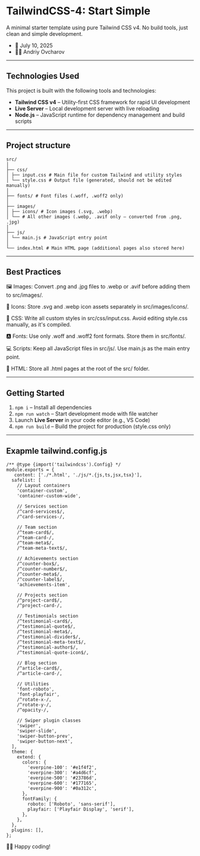 # TailwindCSS-4: Start Simple
A minimal starter template using pure Tailwind CSS v4. No build tools, just clean and simple development.

- 📅 July 10, 2025
- 🧑‍💻 Andriy Ovcharov

---

## Technologies Used

This project is built with the following tools and technologies:

- **Tailwind CSS v4** – Utility-first CSS framework for rapid UI development
- **Live Server** – Local development server with live reloading
- **Node.js** – JavaScript runtime for dependency management and build scripts

---

## Project structure
```
src/
│
├── css/
│ ├── input.css # Main file for custom Tailwind and utility styles
│ └── style.css # Output file (generated, should not be edited manually)
│
├── fonts/ # Font files (.woff, .woff2 only)
│
├── images/
│ ├── icons/ # Icon images (.svg, .webp)
│ └── # All other images (.webp, .avif only – converted from .png, .jpg)
│
├── js/
│ └── main.js # JavaScript entry point
│
└── index.html # Main HTML page (additional pages also stored here)
```
---

## Best Practices

🖼️ Images: Convert .png and .jpg files to .webp or .avif before adding them to src/images/.

🎯 Icons: Store .svg and .webp icon assets separately in src/images/icons/.

🎨 CSS: Write all custom styles in src/css/input.css. Avoid editing style.css manually, as it's compiled.

🅰️ Fonts: Use only .woff and .woff2 font formats. Store them in src/fonts/.

💻 Scripts: Keep all JavaScript files in src/js/. Use main.js as the main entry point.

📄 HTML: Store all .html pages at the root of the src/ folder.

---

## Getting Started

1. `npm i` – Install all dependencies
2. `npm run watch` – Start development mode with file watcher
3. Launch **Live Server** in your code editor (e.g., VS Code)
4. `npm run build` – Build the project for production (style.css only)

---

## Exapmle tailwind.config.js

```
/** @type {import('tailwindcss').Config} */
module.exports = {
   content: ['./*.html', './js/*.{js,ts,jsx,tsx}'],
  safelist: [
    // Layout containers
    'container-custom',
    'container-custom-wide',

    // Services section
    /^card-services$/,
    /^card-services-/,

    // Team section
    /^team-card$/,
    /^team-card-/,
    /^team-meta$/,
    /^team-meta-text$/,

    // Achievements section
    /^counter-box$/,
    /^counter-number$/,
    /^counter-meta$/,
    /^counter-label$/,
    'achievements-item',

    // Projects section
    /^project-card$/,
    /^project-card-/,

    // Testimonials section
    /^testimonial-card$/,
    /^testimonial-quote$/,
    /^testimonial-meta$/,
    /^testimonial-divider$/,
    /^testimonial-meta-text$/,
    /^testimonial-author$/,
    /^testimonial-quote-icon$/,

    // Blog section
    /^article-card$/,
    /^article-card-/,

    // Utilities
    'font-roboto',
    'font-playfair',
    /^rotate-x-/,
    /^rotate-y-/,
    /^opacity-/,

    // Swiper plugin classes
    'swiper',
    'swiper-slide',
    'swiper-button-prev',
    'swiper-button-next',
  ],
  theme: {
    extend: {
      colors: {
        'everpine-100': '#e1f4f2',
        'everpine-300': '#a4d6cf',
        'everpine-500': '#23786d',
        'everpine-600': '#177165',
        'everpine-900': '#0a312c',
      },
      fontFamily: {
        roboto: ['Roboto', 'sans-serif'],
        playfair: ['Playfair Display', 'serif'],
      },
    },
  },
  plugins: [],
};
```


🧑‍💻 Happy coding!

